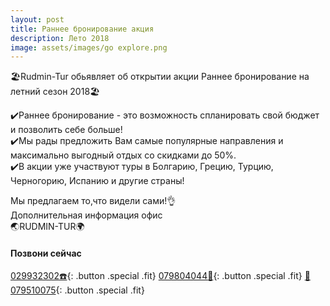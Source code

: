 ```yaml
---
layout: post
title: Раннее бронирование акция
description: Лето 2018
image: assets/images/go explore.png
---
```


🏖Rudmin-Tur обьявляет об открытии акции Раннее бронирование на летний сезон 2018🏖  

:heavy_check_mark:Раннее бронирование - это возможность спланировать свой бюджет и позволить себе больше!  
:heavy_check_mark:Мы рады предложить Вам самые популярные направления и максимально выгодный отдых со скидками до 50%.  
:heavy_check_mark:В акции уже участвуют туры в Болгарию, Грецию, Турцию, Черногорию, Испанию и другие страны!

Мы предлагаем то,что видели сами!:ok_hand:  
Дополнительная информация офис   
:earth_asia:RUDMIN-TUR:earth_africa:    
#### Позвони сейчас
[029932302:phone:](tel:+37329932302){: .button .special .fit}
[079804044:iphone:](tel:+37379804044){: .button .special .fit}
[:iphone:079510075](tel:+079510075){: .button .special .fit}
